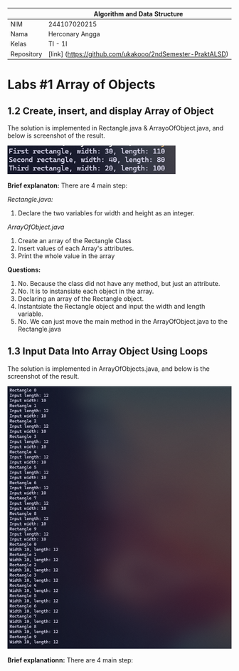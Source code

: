 |  | Algorithm and Data Structure |
|--|--|
| NIM |  244107020215|
| Nama |  Herconary Angga |
| Kelas | TI - 1I |
| Repository | [link] (https://github.com/ukakooo/2ndSemester-PraktALSD) |

# Labs #1 Array of Objects

## 1.2 Create, insert, and display Array of Object

The solution is implemented in Rectangle.java & ArrayoOfObject.java, and below is screenshot of the result.

![Screenshot](img/1.png)

**Brief explanaton:** There are 4 main step: 

*Rectangle.java:*
1. Declare the two variables for width and height as an integer.

*ArrayOfObject.java*
1. Create an array of the Rectangle Class
2. Insert values of each Array's attributes.
3. Print the whole value in the array

**Questions:**
1. No. Because the class did not have any method, but just an attribute.
2. No. It is to instansiate each object in the array.
3. Declaring an array of the Rectangle object.
4. Instantsiate the Rectangle object and input the width and length variable.
5. No. We can just move the main method in the ArrayOfObject.java to the Rectangle.java

## 1.3 Input Data Into Array Object Using Loops

The solution is implemented in ArrayOfObjects.java, and below is the screenshot of the result.

![Screenshot](img/2.png)

**Brief explanationn:** There are 4 main step:

